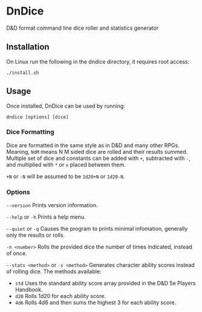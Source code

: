# DnDice
D&D format command line dice roller and statistics generator


## Installation
On Linux run the following in the dndice directory, it requires root access:

	./install.sh

## Usage
Once installed, DnDice can be used by running:

	dndice [options] [dice]

### Dice Formatting
Dice are formatted in the same style as in D&D and many other RPGs. Meaning, `NdM` means N M sided dice are rolled and their results summed. Multiple set of dice and constants can be added with `+`, subtracted with `-`, and multiplied with `*` or `x` placed between them.

`+N` or `-N` will be assumed to be `1d20+N` or `1d20-N`.

### Options
`--version`
Prints version information.

`--help` or `-h`
Prints a help menu.

`--quiet` or `-q`
Causes the program to prints minimal infomation, generally only the results or rolls.

`-n <number>`
Rolls the provided dice the number of times indicated, instead of once.

`--stats <method>` or `-s <method>`
 Generates character ability scores instead of rolling dice. The methods available:
* `std` Uses the standard ability score array provided in the D&D 5e Players Handbook.
* `d20` Rolls 1d20 for each ability score.
* `4d6` Rolls 4d6 and then sums the highest 3 for each ability score.

